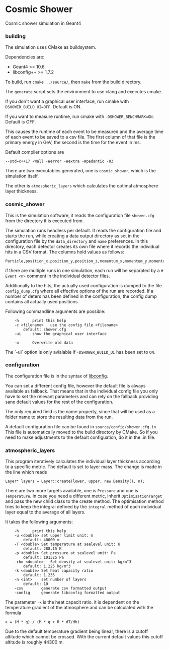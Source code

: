 # Cosmic Shower
Cosmic shower simulation in Geant4

### building
The simulation uses CMake as buildsystem.

Dependencies are: 
- Geant4 >= 10.6
- libconfig++ >= 1.7.2

To build, run `cmake ../source/`, then `make` from the build directory.

The `generate` script sets the environment to use clang and executes cmake.

If you don't want a graphical user interface, run cmake with `-DSHOWER_BUILD_UI=OFF`. Default is ON.

If you want to measure runtime, run cmake with `-DSHOWER_BENCHMARK=ON`. Default is OFF.

This causes the runtime of each event to be measured and the average time of each event to be saved to a csv file. The first column of that file is the primary energy in GeV, the second is the time for the event in ms.

Default compiler options are
```
--std=c++17 -Wall -Werror -Wextra -Wpedantic -O3
```

There are two executables generated, one is `cosmic_shower`, which is the simulation itself.

The other is `atmospheric_layers` which calculates the optimal atmosphere layer thickness.

### cosmic_shower

This is the simulation software, it reads the configuration file `shower.cfg` from the directory it is executed from.

The simulation runs headless per default. It reads the configuration file and starts the run, while creating a data output directory as set in the configuration file by the `data_directory` and `name` preferences. In this directory, each detector creates its own file where it records the individual hits in a CSV format.
The columns hold values as follows:
```
Particle,position_x,position_y,position_z,momentum_x,momentum_y,momentum_z,momentum_magnitude,global_time,local_time,proper_time 
```
if there are multiple runs in one simulation, each run will be separated by a `# Event <n>` comment in the individual detector files.

Additionally to the hits, the actually used configuration is dumped to the file `config_dump.cfg` where all effective options of the run are recorded. If a number of deters has been defined in the configuration, the config dump contains all actually used positions.

Following commandline arguments are possible:
```
	-h		print this help
	-c <filename>	use the config file <filename>
		default: shower.cfg
	-ui		show the graphical user interface
	
	-o		Overwrite old data
```

The ´-ui´ option is only avialable if `-DSHOWER_BUILD_UI` has been set to `ON`.

### configuration

The configuration file is in the syntax of [libconfig](http://hyperrealm.com/libconfig/libconfig_manual.html#Configuration-Files).

You can set a different config file, however the default file is always available as fallback. That means that in the individual config file you only have to set the relevant parameters and can rely on the fallback providing sane default values for the rest of the configuration.

The only required field is the name property, since that will be used as a folder name to store the resulting data from the run.

A default configuration file can be found in `source/config/shower.cfg.in` This file is automatically moved to the build directory by CMake. So if you need to make adjustments to the default configuation, do it in the .in file.

### atmospheric_layers

This program iteratively calculates the individual layer thickness according to a specific metric.
The default is set to layer mass. The change is made in the line which reads
```
Layer* layers = Layer::create(lower, upper, new Density(), n);
```
There are two more targets available, one is `Pressure` and one is `Temperature`.
In case you need a different metric, inherit `OptimisationTarget` and pass the new child class to the create method.
The optimisation method tries to keep the integral defined by the `integral` method of each individual layer equal to the average of all layers.

It takes the following arguments:
```
	-h		print this help
	-u <double>	set upper limit unit: m
		default: 40000 m
	-T <double>	Set temperature at sealevel unit: K
		default: 288.15 K
	-p <double>	Set pressure at sealevel unit: Pa
		default: 101325 Pa
	-rho <double>	Set density at sealevel unit: kg/m^3
		default: 1.225 kg/m^3
	-k <double>	Set heat capacity ratio
		default: 1.235
	-n <int>	set number of layers
		default: 10
	-csv		generate csv formatted output
	-config		generate libconfig formatted output
```
The parameter `-k` is the heat capacit ratio. it is dependent on the temperature gradient of the atmosphere and can be calculated with the formula
```
κ = (M * g) / (M * g + R * dT/dh)
```
Due to the default temperature gradient being linear, there is a cutoff altitude which cannot be crossed.
With the current default values this cutoff altitude is roughly 44300 m.
